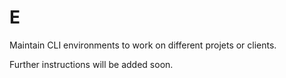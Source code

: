 E
=

Maintain CLI environments to work on different projets or clients.

Further instructions will be added soon.
